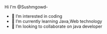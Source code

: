 Hi I'm @Sushmgowd-
- 👀 I’m interested in coding
- 🌱 I’m currently learning Java,Web technology 
- 💞️ I’m looking to collaborate on java developer 


<!---
Sushmgowda/Sushmgowda is a ✨ special ✨ repository because its `README.md` (this file) appears on your GitHub profile.
You can click the Preview link to take a look at your changes.
--->
